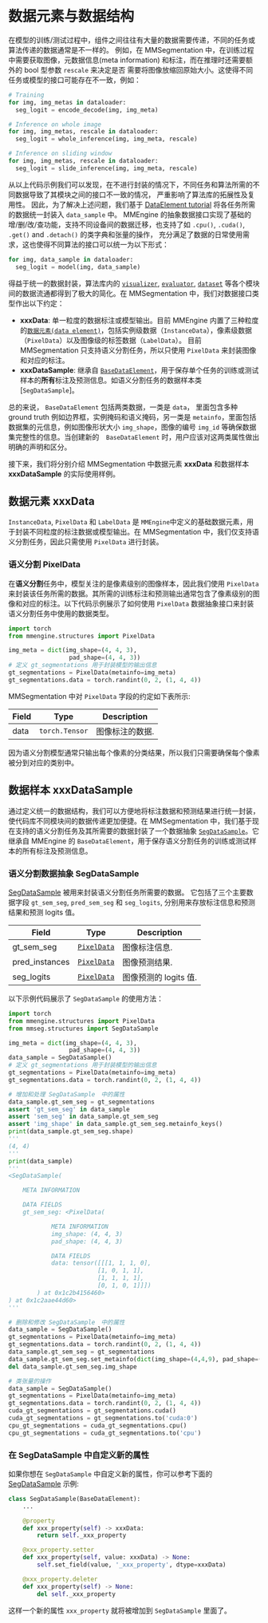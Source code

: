 # 数据元素与数据结构

在模型的训练/测试过程中，组件之间往往有大量的数据需要传递，不同的任务或算法传递的数据通常是不一样的。
例如，在 MMSegmentation 中，在训练过程中需要获取图像，元数据信息(meta information) 和标注，而在推理时还需要额外的 bool 型参数 `rescale` 来决定是否
需要将图像放缩回原始大小。这使得不同任务或模型的接口可能存在不一致，例如：

```python
# Training
for img, img_metas in dataloader:
  seg_logit = encode_decode(img, img_meta)

# Inference on whole image
for img, img_metas, rescale in dataloader:
  seg_logit = whole_inference(img, img_meta, rescale)

# Inference on sliding window
for img, img_metas, rescale in dataloader:
  seg_logit = slide_inference(img, img_meta, rescale)
```

从以上代码示例我们可以发现，在不进行封装的情况下，不同任务和算法所需的不同数据导致了其模块之间的接口不一致的情况，
严重影响了算法库的拓展性及复用性。 因此，为了解决上述问题，我们基于 [DataElement tutorial](https://github.com/open-mmlab/mmengine/blob/main/docs/en/advanced_tutorials/data_element.md)
将各任务所需的数据统一封装入 `data_sample` 中。 MMEngine 的抽象数据接口实现了基础的增/删/改/查功能，支持不同设备间的数据迁移，也支持了如 `.cpu()`, `.cuda()`, `.get()` and `.detach()` 的类字典和张量的操作，
充分满足了数据的日常使用需求，这也使得不同算法的接口可以统一为以下形式：

```python
for img, data_sample in dataloader:
  seg_logit = model(img, data_sample)
```

得益于统一的数据封装，算法库内的 [`visualizer`](./visualizers.md), [`evaluator`](./evaluation.md), [`dataset`](./datasets.md) 等各个模块间的数据流通都得到了极大的简化。在 MMSegmentation 中，我们对数据接口类型作出以下约定：

- **xxxData**: 单一粒度的数据标注或模型输出。目前 MMEngine 内置了三种粒度的[`数据元素(data element)`](https://github.com/open-mmlab/mmengine/tree/main/mmengine/structures)，包括实例级数据（`InstanceData`），像素级数据（`PixelData`）以及图像级的标签数据（`LabelData`）。 目前 MMSegmentation 只支持语义分割任务，所以只使用 `PixelData` 来封装图像和对应的标注。
- **xxxDataSample**: 继承自 [`BaseDataElement`](https://github.com/open-mmlab/mmengine/blob/main/mmengine/structures/base_data_element.py)，用于保存单个任务的训练或测试样本的**所有**标注及预测信息。如语义分割任务的数据样本类 \[`SegDataSample`\]。

总的来说， `BaseDataElement` 包括两类数据，一类是 `data`， 里面包含多种 ground truth 例如边界框，实例掩码和语义掩码，另一类是 `metainfo`，里面包括数据集的元信息，例如图像形状大小 `img_shape`，图像的编号 `img_id` 等确保数据集完整性的信息。当创建新的　`BaseDataElement` 时，用户应该对这两类属性做出明确的声明和区分。

接下来，我们将分别介绍 MMSegmentation 中数据元素 **xxxData** 和数据样本 **xxxDataSample** 的实际使用样例。

## 数据元素 xxxData

`InstanceData`, `PixelData` 和 `LabelData` 是 `MMEngine`中定义的基础数据元素，用于封装不同粒度的标注数据或模型输出。在 MMSegmentation 中，我们仅支持语义分割任务，因此只需使用 `PixelData` 进行封装。

### 语义分割 PixelData

在**语义分割**任务中，模型关注的是像素级别的图像样本，因此我们使用 `PixelData` 来封装该任务所需的数据。其所需的训练标注和预测输出通常包含了像素级别的图像和对应的标注。以下代码示例展示了如何使用 `PixelData` 数据抽象接口来封装语义分割任务中使用的数据类型。

```python
import torch
from mmengine.structures import PixelData

img_meta = dict(img_shape=(4, 4, 3),
                 pad_shape=(4, 4, 3))
# 定义 gt_segmentations 用于封装模型的输出信息
gt_segmentations = PixelData(metainfo=img_meta)
gt_segmentations.data = torch.randint(0, 2, (1, 4, 4))
```

MMSegmentation 中对 `PixelData` 字段的约定如下表所示:

| Field | Type           | Description     |
| ----- | -------------- | --------------- |
| data  | `torch.Tensor` | 图像标注的数据. |

因为语义分割模型通常只输出每个像素的分类结果，所以我们只需要确保每个像素被分到对应的类别中。

## 数据样本 xxxDataSample

通过定义统一的数据结构，我们可以方便地将标注数据和预测结果进行统一封装，使代码库不同模块间的数据传递更加便捷。在 MMSegmentation 中，我们基于现在支持的语义分割任务及其所需要的数据封装了一个数据抽象 [`SegDataSample`](https://github.com/open-mmlab/mmsegmentation/blob/1.x/mmseg/structures/seg_data_sample.py)。它继承自 MMEngine 的 `BaseDataElement`，用于保存语义分割任务的训练或测试样本的所有标注及预测信息。

### 语义分割数据抽象 SegDataSample

[SegDataSample](mmseg.structures.SegDataSample) 被用来封装语义分割任务所需要的数据。 它包括了三个主要数据字段 `gt_sem_seg`, `pred_sem_seg` 和 `seg_logits`, 分别用来存放标注信息和预测结果和预测 logits 值。

| Field          | Type                      | Description           |
| -------------- | ------------------------- | --------------------- |
| gt_sem_seg     | [`PixelData`](#pixeldata) | 图像标注信息.         |
| pred_instances | [`PixelData`](#pixeldata) | 图像预测结果.         |
| seg_logits     | [`PixelData`](#pixeldata) | 图像预测的 logits 值. |

以下示例代码展示了 `SegDataSample` 的使用方法：

```python
import torch
from mmengine.structures import PixelData
from mmseg.structures import SegDataSample

img_meta = dict(img_shape=(4, 4, 3),
                 pad_shape=(4, 4, 3))
data_sample = SegDataSample()
# 定义 gt_segmentations 用于封装模型的输出信息
gt_segmentations = PixelData(metainfo=img_meta)
gt_segmentations.data = torch.randint(0, 2, (1, 4, 4))

# 增加和处理 SegDataSample　中的属性
data_sample.gt_sem_seg = gt_segmentations
assert 'gt_sem_seg' in data_sample
assert 'sem_seg' in data_sample.gt_sem_seg
assert 'img_shape' in data_sample.gt_sem_seg.metainfo_keys()
print(data_sample.gt_sem_seg.shape)
'''
(4, 4)
'''
print(data_sample)
'''
<SegDataSample(

    META INFORMATION

    DATA FIELDS
    gt_sem_seg: <PixelData(

            META INFORMATION
            img_shape: (4, 4, 3)
            pad_shape: (4, 4, 3)

            DATA FIELDS
            data: tensor([[[1, 1, 1, 0],
                         [1, 0, 1, 1],
                         [1, 1, 1, 1],
                         [0, 1, 0, 1]]])
        ) at 0x1c2b4156460>
) at 0x1c2aae44d60>
'''

# 删除和修改 SegDataSample　中的属性
data_sample = SegDataSample()
gt_segmentations = PixelData(metainfo=img_meta)
gt_segmentations.data = torch.randint(0, 2, (1, 4, 4))
data_sample.gt_sem_seg = gt_segmentations
data_sample.gt_sem_seg.set_metainfo(dict(img_shape=(4,4,9), pad_shape=(4,4,9)))
del data_sample.gt_sem_seg.img_shape

# 类张量的操作
data_sample = SegDataSample()
gt_segmentations = PixelData(metainfo=img_meta)
gt_segmentations.data = torch.randint(0, 2, (1, 4, 4))
cuda_gt_segmentations = gt_segmentations.cuda()
cuda_gt_segmentations = gt_segmentations.to('cuda:0')
cpu_gt_segmentations = cuda_gt_segmentations.cpu()
cpu_gt_segmentations = cuda_gt_segmentations.to('cpu')
```

### 在 SegDataSample 中自定义新的属性

如果你想在 `SegDataSample` 中自定义新的属性，你可以参考下面的 [SegDataSample](https://github.com/open-mmlab/mmsegmentation/blob/1.x/mmseg/structures/seg_data_sample.py) 示例:

```python
class SegDataSample(BaseDataElement):
    ...

    @property
    def xxx_property(self) -> xxxData:
        return self._xxx_property

    @xxx_property.setter
    def xxx_property(self, value: xxxData) -> None:
        self.set_field(value, '_xxx_property', dtype=xxxData)

    @xxx_property.deleter
    def xxx_property(self) -> None:
        del self._xxx_property
```

这样一个新的属性 `xxx_property` 就将被增加到 `SegDataSample` 里面了。
